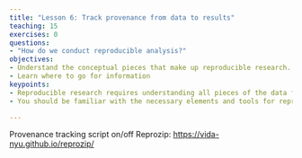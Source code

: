 ```yaml
---
title: "Lesson 6: Track provenance from data to results"
teaching: 15
exercises: 0
questions:
- "How do we conduct reproducible analysis?"
objectives:
- Understand the conceptual pieces that make up reproducible research.
- Learn where to go for information
keypoints:
- Reproducible research requires understanding all pieces of the data flow
- You should be familiar with the necessary elements and tools for reproducible analysis.

---
```


Provenance tracking
script on/off
Reprozip: https://vida-nyu.github.io/reprozip/
